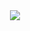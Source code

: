 <div align="center">
    <img src="https://raw.githubusercontent.com/omidnikrah/profile-activity-generator/master/demo.png" />
</div>
